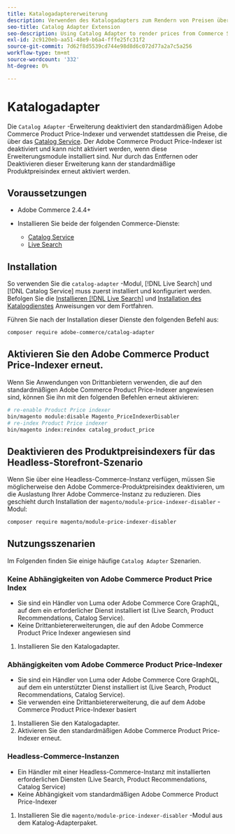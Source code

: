 ```yaml
---
title: Katalogadaptererweiterung
description: Verwenden des Katalogadapters zum Rendern von Preisen über Commerce Services
seo-title: Catalog Adapter Extension
seo-description: Using Catalog Adapter to render prices from Commerce Services
exl-id: 2c9120eb-aa51-48e9-b6a4-fffe25fc31f2
source-git-commit: 7d62f8d5539cd744e98d8d6c072d77a2a7c5a256
workflow-type: tm+mt
source-wordcount: '332'
ht-degree: 0%

---
```


# Katalogadapter

Die `Catalog Adapter` -Erweiterung deaktiviert den standardmäßigen Adobe Commerce Product Price-Indexer und verwendet stattdessen die Preise, die über das [Catalog Service](../catalog-service/overview.md).
Der Adobe Commerce Product Price-Indexer ist deaktiviert und kann nicht aktiviert werden, wenn diese Erweiterungsmodule installiert sind. Nur durch das Entfernen oder Deaktivieren dieser Erweiterung kann der standardmäßige Produktpreisindex erneut aktiviert werden.

## Voraussetzungen

* Adobe Commerce 2.4.4+
* Installieren Sie beide der folgenden Commerce-Dienste:

   * [Catalog Service](../catalog-service/overview.md)
   * [Live Search](../live-search/overview.md)

## Installation

So verwenden Sie die `catalog-adapter` -Modul, [!DNL Live Search] und [!DNL Catalog Service] muss zuerst installiert und konfiguriert werden. Befolgen Sie die [Installieren [!DNL Live Search]](../live-search/install.md) und [Installation des Katalogdienstes](../catalog-service/installation.md) Anweisungen vor dem Fortfahren.

Führen Sie nach der Installation dieser Dienste den folgenden Befehl aus:

```bash
composer require adobe-commerce/catalog-adapter
```

## Aktivieren Sie den Adobe Commerce Product Price-Indexer erneut.

Wenn Sie Anwendungen von Drittanbietern verwenden, die auf den standardmäßigen Adobe Commerce Product Price-Indexer angewiesen sind, können Sie ihn mit den folgenden Befehlen erneut aktivieren:

```bash
# re-enable Product Price indexer
bin/magento module:disable Magento_PriceIndexerDisabler
# re-index Product Price indexer 
bin/magento index:reindex catalog_product_price
```

## Deaktivieren des Produktpreisindexers für das Headless-Storefront-Szenario

Wenn Sie über eine Headless-Commerce-Instanz verfügen, müssen Sie möglicherweise den Adobe Commerce-Produktpreisindex deaktivieren, um die Auslastung Ihrer Adobe Commerce-Instanz zu reduzieren.
Dies geschieht durch Installation der `magento/module-price-indexer-disabler` -Modul:

```bash
composer require magento/module-price-indexer-disabler
```

## Nutzungsszenarien

Im Folgenden finden Sie einige häufige `Catalog Adapter` Szenarien.

### Keine Abhängigkeiten von Adobe Commerce Product Price Index

* Sie sind ein Händler von Luma oder Adobe Commerce Core GraphQL, auf dem ein erforderlicher Dienst installiert ist (Live Search, Product Recommendations, Catalog Service).
* Keine Drittanbietererweiterungen, die auf den Adobe Commerce Product Price Indexer angewiesen sind

1. Installieren Sie den Katalogadapter.

### Abhängigkeiten vom Adobe Commerce Product Price-Indexer

* Sie sind ein Händler von Luma oder Adobe Commerce Core GraphQL, auf dem ein unterstützter Dienst installiert ist (Live Search, Product Recommendations, Catalog Service).
* Sie verwenden eine Drittanbietererweiterung, die auf dem Adobe Commerce Product Price-Indexer basiert

1. Installieren Sie den Katalogadapter.
1. Aktivieren Sie den standardmäßigen Adobe Commerce Product Price-Indexer erneut.

### Headless-Commerce-Instanzen

* Ein Händler mit einer Headless-Commerce-Instanz mit installierten erforderlichen Diensten (Live Search, Product Recommendations, Catalog Service)
* Keine Abhängigkeit vom standardmäßigen Adobe Commerce Product Price-Indexer

1. Installieren Sie die `magento/module-price-indexer-disabler` -Modul aus dem Katalog-Adapterpaket.
